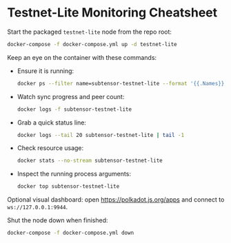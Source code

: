 # Testnet-Lite Monitoring Cheatsheet

Start the packaged `testnet-lite` node from the repo root:

```bash
docker-compose -f docker-compose.yml up -d testnet-lite
```

Keep an eye on the container with these commands:

- Ensure it is running:
  ```bash
  docker ps --filter name=subtensor-testnet-lite --format '{{.Names}}\t{{.Status}}'
  ```
- Watch sync progress and peer count:
  ```bash
  docker logs -f subtensor-testnet-lite
  ```
- Grab a quick status line:
  ```bash
  docker logs --tail 20 subtensor-testnet-lite | tail -1
  ```
- Check resource usage:
  ```bash
  docker stats --no-stream subtensor-testnet-lite
  ```
- Inspect the running process arguments:
  ```bash
  docker top subtensor-testnet-lite
  ```

Optional visual dashboard: open https://polkadot.js.org/apps and connect to `ws://127.0.0.1:9944`.

Shut the node down when finished:

```bash
docker-compose -f docker-compose.yml down
```

